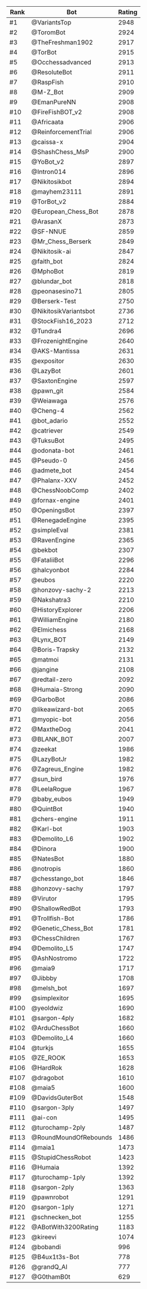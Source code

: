 Rank|Bot|Rating
---|---|---
#1|@VariantsTop|2948
#2|@ToromBot|2924
#3|@TheFreshman1902|2917
#4|@TorBot|2915
#5|@Occhessadvanced|2913
#6|@ResoluteBot|2911
#7|@RaspFish|2910
#8|@M-Z_Bot|2909
#9|@EmanPureNN|2908
#10|@FireFishBOT_v2|2908
#11|@Africaata|2906
#12|@ReinforcementTrial|2906
#13|@caissa-x|2904
#14|@ShashChess_MsP|2900
#15|@YoBot_v2|2897
#16|@Intron014|2896
#17|@Nikitosikbot|2894
#18|@mayhem23111|2891
#19|@TorBot_v2|2884
#20|@European_Chess_Bot|2878
#21|@ArasanX|2873
#22|@SF-NNUE|2859
#23|@Mr_Chess_Berserk|2849
#24|@Nikitosik-ai|2847
#25|@faith_bot|2824
#26|@MphoBot|2819
#27|@blundar_bot|2818
#28|@peonasesino71|2805
#29|@Berserk-Test|2750
#30|@NikitosikVariantsbot|2736
#31|@StockFish16_2023|2712
#32|@Tundra4|2696
#33|@FrozenightEngine|2640
#34|@AKS-Mantissa|2631
#35|@expositor|2630
#36|@LazyBot|2601
#37|@SaxtonEngine|2597
#38|@pawn_git|2584
#39|@Weiawaga|2576
#40|@Cheng-4|2562
#41|@bot_adario|2552
#42|@catriever|2549
#43|@TuksuBot|2495
#44|@odonata-bot|2461
#45|@Pseudo-0|2456
#46|@admete_bot|2454
#47|@Phalanx-XXV|2452
#48|@ChessNoobComp|2402
#49|@fornax-engine|2401
#50|@OpeningsBot|2397
#51|@RenegadeEngine|2395
#52|@simpleEval|2381
#53|@RavenEngine|2365
#54|@bekbot|2307
#55|@FataliiBot|2296
#56|@halcyonbot|2284
#57|@eubos|2220
#58|@honzovy-sachy-2|2213
#59|@Nakshatra3|2210
#60|@HistoryExplorer|2206
#61|@WilliamEngine|2180
#62|@Elmichess|2168
#63|@Lynx_BOT|2149
#64|@Boris-Trapsky|2132
#65|@matmoi|2131
#66|@jangine|2108
#67|@redtail-zero|2092
#68|@Humaia-Strong|2090
#69|@GarboBot|2086
#70|@likeawizard-bot|2065
#71|@myopic-bot|2056
#72|@MaxtheDog|2041
#73|@BLANK_BOT|2007
#74|@zeekat|1986
#75|@LazyBotJr|1982
#76|@Zagreus_Engine|1982
#77|@sun_bird|1976
#78|@LeelaRogue|1967
#79|@baby_eubos|1949
#80|@QuintBot|1940
#81|@chers-engine|1911
#82|@Karl-bot|1903
#83|@Demolito_L6|1902
#84|@Dinora|1900
#85|@NatesBot|1880
#86|@notropis|1860
#87|@chesstango_bot|1846
#88|@honzovy-sachy|1797
#89|@Virutor|1795
#90|@ShallowRedBot|1793
#91|@Trollfish-Bot|1786
#92|@Genetic_Chess_Bot|1781
#93|@ChessChildren|1767
#94|@Demolito_L5|1747
#95|@AshNostromo|1722
#96|@maia9|1717
#97|@Jibbby|1708
#98|@melsh_bot|1697
#99|@simplexitor|1695
#100|@yeoldwiz|1690
#101|@sargon-4ply|1682
#102|@ArduChessBot|1660
#103|@Demolito_L4|1660
#104|@turkjs|1655
#105|@ZE_ROOK|1653
#106|@HardRok|1628
#107|@dragobot|1610
#108|@maia5|1600
#109|@DavidsGuterBot|1548
#110|@sargon-3ply|1497
#111|@ai-con|1495
#112|@turochamp-2ply|1487
#113|@RoundMoundOfRebounds|1486
#114|@maia1|1473
#115|@StupidChessRobot|1423
#116|@Humaia|1392
#117|@turochamp-1ply|1392
#118|@sargon-2ply|1363
#119|@pawnrobot|1291
#120|@sargon-1ply|1271
#121|@schnecken_bot|1255
#122|@ABotWith3200Rating|1183
#123|@kireevi|1074
#124|@bobandi|996
#125|@B4ux1t3s-Bot|778
#126|@grandQ_AI|777
#127|@G0thamB0t|629
